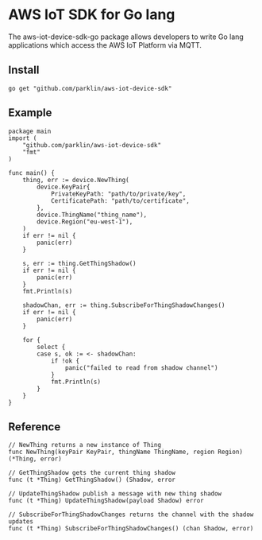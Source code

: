 # AWS IoT SDK for Go lang
The aws-iot-device-sdk-go package allows developers to write Go lang applications which access the AWS IoT Platform via MQTT.
## Install
`go get "github.com/parklin/aws-iot-device-sdk"`
## Example
```
package main
import (
    "github.com/parklin/aws-iot-device-sdk"
    "fmt"
)

func main() {
    thing, err := device.NewThing(
        device.KeyPair{
            PrivateKeyPath: "path/to/private/key",
            CertificatePath: "path/to/certificate",
        },
        device.ThingName("thing_name"),
        device.Region("eu-west-1"),
    )
    if err != nil {
        panic(err)
    }

    s, err := thing.GetThingShadow()
    if err != nil {
        panic(err)
    }
    fmt.Println(s)

    shadowChan, err := thing.SubscribeForThingShadowChanges()
    if err != nil {
        panic(err)
    }

    for {
        select {
        case s, ok := <- shadowChan:
            if !ok {
                panic("failed to read from shadow channel")
            }
            fmt.Println(s)
        }
    }
}
```
## Reference
```
// NewThing returns a new instance of Thing
func NewThing(keyPair KeyPair, thingName ThingName, region Region) (*Thing, error)
```
```
// GetThingShadow gets the current thing shadow
func (t *Thing) GetThingShadow() (Shadow, error
```
```
// UpdateThingShadow publish a message with new thing shadow
func (t *Thing) UpdateThingShadow(payload Shadow) error
```
```
// SubscribeForThingShadowChanges returns the channel with the shadow updates
func (t *Thing) SubscribeForThingShadowChanges() (chan Shadow, error) 
```